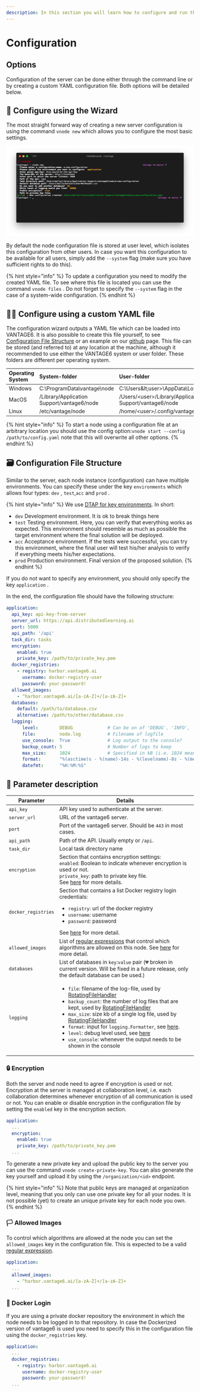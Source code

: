 ```yaml
---
description: In this section you will learn how to configure and run the node(s).
---
```


# Configuration

## Options

Configuration of the server can be done either through the command line or by creating a custom YAML configuration file. Both options will be detailed below.

## 🧙 Configure using the Wizard

The most straight forward way of creating a new server configuration is using the command `vnode new` which allows you to configure the most basic settings.

![Configuring a new node using the wizard](../../.gitbook/assets/screenshot-2020-04-28-at-12.38.29.png)

By default the node configuration file is stored at user level, which isolates this configuration from other users. In case you want this configuration to be available for all users, simply add the `--system` flag \(make sure you have sufficient rights to do this\).

{% hint style="info" %}
To update a configuration you need to modify the created YAML file. To see where this file is located you can use the command `vnode files` . Do not forget to specify the `--system` flag in the case of a system-wide configuration.
{% endhint %}

## 👩🔬 Configure using a custom YAML file

The configuration wizard outputs a YAML file which can be loaded into VANTAGE6. It is also possible to create this file yourself, to see [Configuration File Structure](./#configuration-file-structure) or an example on our [github](https://github.com/iknl/ppdli) page. This file can be stored \(and referred to\) at any location at the machine, although it recommended to use either the VANTAGE6 system or user folder. These folders are different per operating system.

| Operating System | System-folder | User-folder |
| :--- | :--- | :--- |
| Windows | C:\ProgramData\vantage\node | C:\Users\&lt;user&gt;\AppData\Local\vantage\node |
| MacOS | /Library/Application Support/vantage6/node | /Users/&lt;user&gt;/Library/Application Support/vantage6/node |
| Linux | /etc/vantage/node | /home/&lt;user&gt;/.config/vantage/node |

{% hint style="info" %}
To start a node using a configuration file at an arbitrary location you should use the config option:`vnode start --config /path/to/config.yaml` note that this will overwrite all other options.
{% endhint %}

## 🗃 Configuration File Structure

Similar to the server, each node instance \(configuration\) can have multiple environments. You can specify these under the key `environments` which allows four types: `dev` , `test`,`acc` and `prod` .

{% hint style="info" %}
We use [DTAP for key environments](https://en.wikipedia.org/wiki/Development,_testing,_acceptance_and_production). In short:

* `dev` Development environment. It is ok to break things here
* `test` Testing environment. Here, you can verify that everything works as expected. This environment should resemble as much as possible the target environment where the final solution will be deployed.
* `acc` Acceptance environment. If the tests were successful, you can try this environment, where the final user will test  his/her analysis to verify if everything meets his/her expectations.
* `prod` Production environment. Final version of the proposed solution.
{% endhint %}

If you do not want to specify any environment, you should only specify the key `application` .

In the end, the configuration file should have the following structure:

```yaml
application:
  api_key: api-key-from-server
  server_url: https://api.distributedlearning.ai
  port: 5000
  api_path: '/api'
  task_dir: tasks
  encryption:
    enabled: true
    private_key: /path/to/private_key.pem
  docker_registries:
    - registry: harbor.vantage6.ai
      username: docker-registry-user
      password: your-password!
  allowed_images:
    - ^harbor.vantage6.ai/[a-zA-Z]+/[a-zA-Z]+
  databases:
    default: /path/to/database.csv
    alternative: /path/to/other/database.csv
  logging:
      level:        DEBUG             # Can be on of 'DEBUG', 'INFO', 'WARNING', 'ERROR', 'CRITICAL'
      file:         node.log          # Filename of logfile
      use_console:  True              # Log output to the console?
      backup_count: 5                 # Number of logs to keep
      max_size:     1024              # Specified in kB (i.e. 1024 means a maximum file size of 1MB)
      format:       "%(asctime)s - %(name)-14s - %(levelname)-8s - %(message)s"
      datefmt:      "%H:%M:%S"
```
## 📰 Parameter description

| Parameter | Details |
| --------- | ----------- |
| `api_key` | API key used to authenticate at the server. |
| `server_url` | URL of the vantage6 server. |
| `port` | Port of the vantage6 server. Should be `443` in most cases. |
| `api_path` | Path of the API. Usually empty or `/api`. |
| `task_dir` | Local task directory name |
| `encryption` | Section that contains encryption settings: <br> `enabled`: Boolean to indicate whenever encryption is used or not.<br>`private_key`: path to private key file. <br>See [here](#-encryption) for more details. |
| `docker_registries` | Section that contains  a list Docker registry login credentials:<ul><li>`registry`: url of the docker registry</li><li>`username`: username</li><li>`password`: password</li></ul> See [here](#-docker-login) for more detail. |
| `allowed_images` | List of [regular expressions](https://en.wikipedia.org/wiki/Regular\_expression) that control which algorithms are allowed on this node. See [here](#-allowed-images) for more detail.
| `databases` | List of databases in `key`:`value` pair (💔 broken in current version. Will be fixed in a future release, only the default database can be used.) |
| `logging` | <ul><li>`file`: filename of the log-file, used by [RotatingFileHandler](https://docs.python.org/3/library/logging.handlers.html#logging.handlers.RotatingFileHandler)</li><li>`backup_count`: the number of log files that are kept, used by [RotatingFileHandler](https://docs.python.org/3/library/logging.handlers.html#logging.handlers.RotatingFileHandler)</li><li>`max_size`: size kb of a single log file, used by [RotatingFileHandler](https://docs.python.org/3/library/logging.handlers.html#logging.handlers.RotatingFileHandler)</li><li>`format`: input for `logging.Formatter`, see [here](https://docs.python.org/3/library/logging.html#logging.Formatter).</li><li>`level`: debug level used, see [here](https://docs.python.org/3/library/logging.html#logging-levels)</li><li>`use_console`: whenever the output needs to be shown in the console</li></ul>

### 🔒 Encryption

Both the server and node need to agree if encryption is used or not. Encryption at the server is managed at collaboration level, i.e. each collaboration determines whenever encryption of all communication is used or not. You can enable or disable encryption in the configuration file by setting the `enabled` key in the encryption section.

```yaml
application:
  ...
  encryption:
    enabled: true
    private_key: /path/to/private_key.pem
  ...
```

To generate a new private key and upload the public key to the server you can use the command `vnode create-private-key`. You can also generate the key yourself and upload it by using the `/organization/<id>` endpoint.

{% hint style="info" %}
Note that public keys are managed at organization level, meaning that you only can use one private key for all your nodes. It is not possible \(yet\) to create an unique private key for each node you own.
{% endhint %}

### 🏳 Allowed Images

To control which algorithms are allowed at the node you can set the `allowed_images` key in the configuration file. This is expected to be a valid [regular expression](https://en.wikipedia.org/wiki/Regular\_expression).

```yaml
application:
  ...
  allowed_images:
    - ^harbor.vantage6.ai/[a-zA-Z]+/[a-zA-Z]+
  ...
```

### 🐳 Docker Login

If you are using a private docker repository the environment in which the node needs to be logged in to that repository. In case the Dockerized version of vantage6 is used you need to specify this in the configuration file using the `docker_registries` key.

```yaml
application:
  ...
  docker_registries:
    - registry: harbor.vantage6.ai
      username: docker-registry-user
      password: your-password!
  ...
```
